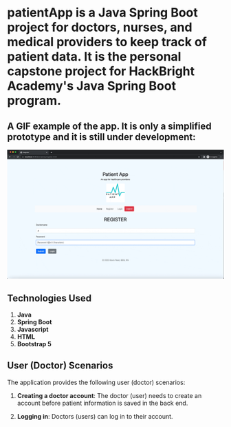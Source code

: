 # patientApp is a Java Spring Boot project for doctors, nurses, and medical providers to keep track of patient data. It is the personal capstone project for HackBright Academy's Java Spring Boot program. 

## A GIF example of the app. It is only a simplified prototype and it is still under development:

![patientApp](https://github.com/kevinptx/patientApp/blob/main/patientAppDemo.gif)

## Technologies Used

1. <b>Java</b>
2. <b>Spring Boot</b>
3. <b>Javascript</b>
4. <b>HTML</b>
5. <b>Bootstrap 5</b>

## User (Doctor) Scenarios
The application provides the following user (doctor) scenarios:

1. <b>Creating a doctor account</b>: The doctor (user) needs to create an account before patient information is saved in the back end.

2. <b>Logging in</b>: Doctors (users) can log in to their account.





